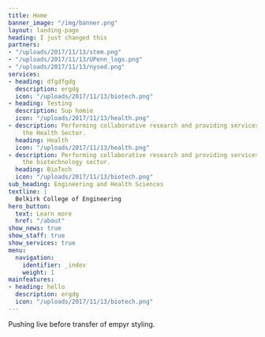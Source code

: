 ```yaml
---
title: Home
banner_image: "/img/banner.png"
layout: landing-page
heading: I just changed this
partners:
- "/uploads/2017/11/13/stem.png"
- "/uploads/2017/11/13/UPenn_logo.png"
- "/uploads/2017/11/13/nysed.png"
services:
- heading: dfgdfgdg
  description: ergdg
  icon: "/uploads/2017/11/13/biotech.png"
- heading: Testing
  description: Sup homie
  icon: "/uploads/2017/11/13/health.png"
- description: Performing collaborative research and providing services to support
    the Health Sector.
  heading: Health
  icon: "/uploads/2017/11/13/health.png"
- description: Performing collaborative research and providing services to support
    the biotechnology sector.
  heading: BioTech
  icon: "/uploads/2017/11/13/biotech.png"
sub_heading: Engineering and Health Sciences
textline: |
  Belkirk College of Engineering
hero_button:
  text: Learn more
  href: "/about"
show_news: true
show_staff: true
show_services: true
menu:
  navigation:
    identifier: _index
    weight: 1
mainfeatures:
- heading: hello
  description: ergdg
  icon: "/uploads/2017/11/13/biotech.png"
---
```

Pushing live before transfer of empyr styling.